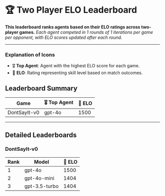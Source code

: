 # 🏆 Two Player ELO Leaderboard

**This leaderboard ranks agents based on their ELO ratings across two-player games.**
*Each agent competed in 1 rounds of 1 iterations per game per opponent, with ELO scores updated after each round.*

---

### Explanation of Icons

- 🎖️ **Top Agent**: Agent with the highest ELO score for each game.
- 🏅 **ELO**: Rating representing skill level based on match outcomes.
## Leaderboard Summary

| Game          | 🎖️ Top Agent     | 🏅 ELO  |
|---------------|-------------------|---------|
| DontSayIt-v0 | gpt-4o | 1500 |

---

## Detailed Leaderboards

### DontSayIt-v0

| Rank | Model           | 🏅 ELO |
|------|------------------|-------|
| 1 | gpt-4o | 1500 |
| 2 | gpt-4o-mini | 1404 |
| 3 | gpt-3.5-turbo | 1404 |

